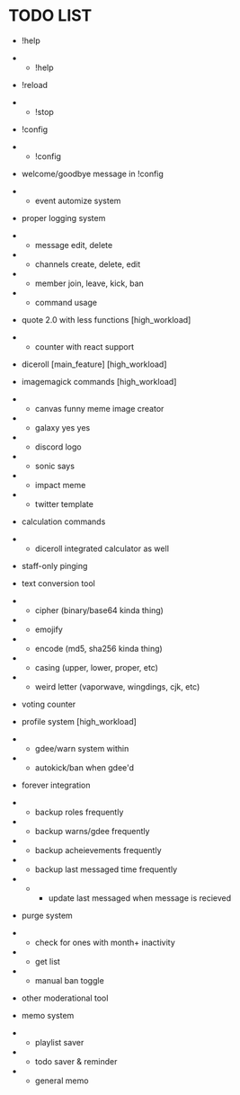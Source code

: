 TODO LIST
===================

- !help
- - !help <cmd>
- !reload
- - !stop
- !config
- - !config <prefix>

- welcome/goodbye message in !config
- - event automize system

- proper logging system
- - message edit, delete
- - channels create, delete, edit
- - member join, leave, kick, ban
- - command usage

- quote 2.0 with less functions [high_workload]
- - counter with react support

- diceroll [main_feature] [high_workload]
- imagemagick commands [high_workload]
- - canvas funny meme image creator
- - galaxy yes yes
- - discord logo
- - sonic says
- - impact meme
- - twitter template
- calculation commands
- - diceroll integrated calculator as well
- staff-only pinging
- text conversion tool
- - cipher (binary/base64 kinda thing)
- - emojify
- - encode (md5, sha256 kinda thing)
- - casing (upper, lower, proper, etc)
- - weird letter (vaporwave, wingdings, cjk, etc)

- voting counter
- profile system [high_workload]
- - gdee/warn system within
- - autokick/ban when gdee'd

- forever integration
- - backup roles frequently
- - backup warns/gdee frequently
- - backup acheievements frequently
- - backup last messaged time frequently
- - - update last messaged when message is recieved

- purge system
- - check for ones with month+ inactivity
- - get list
- - manual ban toggle
- other moderational tool

- memo system
- - playlist saver
- - todo saver & reminder
- - general memo